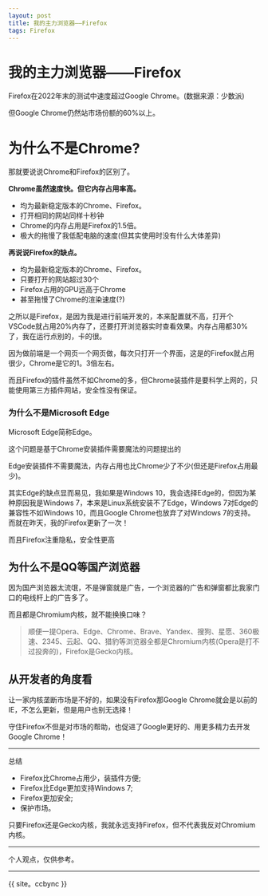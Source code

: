 ```yaml
---
layout: post
title: 我的主力浏览器——Firefox
tags: Firefox
---
```


# 我的主力浏览器——Firefox

Firefox在2022年末的测试中速度超过Google Chrome。(数据来源：少数派)

但Google Chrome仍然站市场份额的60%以上。

# 为什么不是Chrome?

那就要说说Chrome和Firefox的区别了。

**Chrome虽然速度快。但它内存占用率高。**

- 均为最新稳定版本的Chrome、Firefox。
- 打开相同的网站同样十秒钟
- Chrome的内存占用是Firefox的1.5倍。
- 极大的拖慢了我低配电脑的速度(但其实使用时没有什么大体差异)

**再说说Firefox的缺点。**

- 均为最新稳定版本的Chrome、Firefox。
- 只要打开的网站超过30个
- Firefox占用的GPU远高于Chrome
- 甚至拖慢了Chrome的渲染速度(?)

之所以是Firefox，是因为我是进行前端开发的，本来配置就不高，打开个VSCode就占用20%内存了，还要打开浏览器实时查看效果。内存占用都30%了，我在运行点别的，卡的很。

因为做前端是一个网页一个网页做，每次只打开一个界面，这是的Firefox就占用很少，Chrome是它的1。3倍左右。

而且Firefox的插件虽然不如Chrome的多，但Chrome装插件是要科学上网的，只能使用第三方插件网站，安全性没有保证。

### 为什么不是Microsoft Edge

Microsoft Edge简称Edge。

这个问题是基于Chrome安装插件需要魔法的问题提出的

Edge安装插件不需要魔法，内存占用也比Chrome少了不少(但还是Firefox占用最少)。

其实Edge的缺点显而易见，我如果是Windows 10，我会选择Edge的，但因为某种原因我是Windows 7，本来是Linux系统安装不了Edge，Windows 7对Edge的兼容性不如Windows 10，而且Google Chrome也放弃了对Windows 7的支持。而就在昨天，我的Firefox更新了一次！

而且Firefox注重隐私，安全性更高

## 为什么不是QQ等国产浏览器

因为国产浏览器太流氓，不是弹窗就是广告，一个浏览器的广告和弹窗都比我家门口的电线杆上的广告多了。

而且都是Chromium内核，就不能换换口味？

> 顺便一提Opera、Edge、Chrome、Brave、Yandex、搜狗、星愿、360极速、2345、云起、QQ、猎豹等浏览器全都是Chromium内核(Opera是打不过投奔的)，Firefox是Gecko内核。

## 从开发者的角度看

让一家内核垄断市场是不好的，如果没有Firefox那Google Chrome就会是以前的IE，不怎么更新，但是用户也别无选择！

守住Firefox不但是对市场的帮助，也促进了Google更好的、用更多精力去开发Google Chrome！

--------------

总结

- Firefox比Chrome占用少，装插件方便;
- Firefox比Edge更加支持Windows 7;
- Firefox更加安全;
- 保护市场。

只要Firefox还是Gecko内核，我就永远支持Firefox，但不代表我反对Chromium内核。

-----------------

个人观点，仅供参考。

-------------

{{ site。ccbync }}
